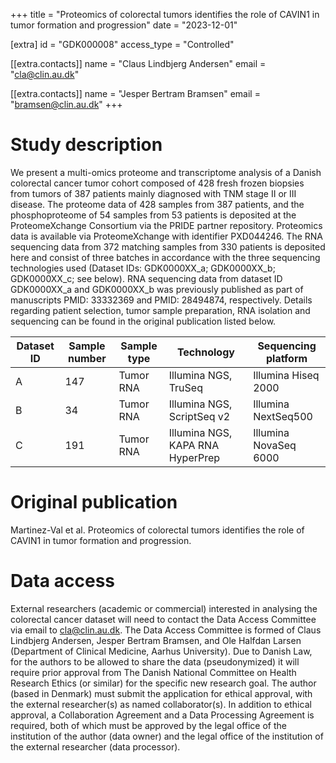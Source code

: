 +++
title = "Proteomics of colorectal tumors identifies the role of CAVIN1 in tumor formation and progression"
date = "2023-12-01"

[extra]
id = "GDK000008"
access_type = "Controlled"

[[extra.contacts]]
name = "Claus Lindbjerg Andersen"
email = "cla@clin.au.dk"

[[extra.contacts]]
name = "Jesper Bertram Bramsen"
email = "bramsen@clin.au.dk"
+++

# Study description
We present a multi-omics proteome and transcriptome analysis of a Danish
colorectal cancer tumor cohort composed of 428 fresh frozen biopsies from tumors
of 387 patients mainly diagnosed with TNM stage II or III disease. The proteome
data of 428 samples from 387 patients, and the phosphoproteome of 54 samples
from 53 patients is deposited at the ProteomeXchange Consortium via the PRIDE
partner repository. Proteomics data is available via ProteomeXchange with
identifier PXD044246. The RNA sequencing data from 372 matching samples from 330
patients is deposited here and consist of three batches in accordance with the
three sequencing technologies used (Dataset IDs: GDK0000XX_a; GDK0000XX_b;
GDK0000XX_c; see below). RNA sequencing data from dataset ID GDK0000XX_a and
GDK0000XX_b was previously published as part of manuscripts PMID: 33332369 and
PMID: 28494874, respectively. Details regarding patient selection, tumor sample
preparation, RNA isolation and sequencing can be found in the original
publication listed below.

| Dataset ID | Sample number | Sample type | Technology                       | Sequencing platform   |
|------------|---------------|-------------|----------------------------------|-----------------------|
| A          | 147           | Tumor RNA   | Illumina NGS,   TruSeq           | Illumina Hiseq 2000   |
| B          | 34            | Tumor RNA   | Illumina NGS, ScriptSeq v2       | Illumina NextSeq500   |
| C          | 191           | Tumor RNA   | Illumina NGS, KAPA RNA HyperPrep | Illumina NovaSeq 6000 |


# Original publication

Martinez-Val et al. Proteomics of colorectal tumors identifies the role of
CAVIN1 in tumor formation and progression.

# Data access

External researchers (academic or commercial) interested in analysing the
colorectal cancer dataset will need to contact the Data Access Committee via
email to cla@clin.au.dk. The Data Access Committee is formed of Claus Lindbjerg
Andersen, Jesper Bertram Bramsen, and Ole Halfdan Larsen (Department of Clinical
Medicine, Aarhus University). Due to Danish Law, for the authors to be allowed
to share the data (pseudonymized) it will require prior approval from The Danish
National Committee on Health Research Ethics (or similar) for the specific new
research goal. The author (based in Denmark) must submit the application for
ethical approval, with the external researcher(s) as named collaborator(s). In
addition to ethical approval, a Collaboration Agreement and a Data Processing
Agreement is required, both of which must be approved by the legal office of the
institution of the author (data owner) and the legal office of the institution
of the external researcher (data processor).
